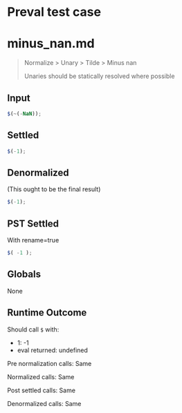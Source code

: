 # Preval test case

# minus_nan.md

> Normalize > Unary > Tilde > Minus nan
>
> Unaries should be statically resolved where possible

## Input

`````js filename=intro
$(~(-NaN));
`````


## Settled


`````js filename=intro
$(-1);
`````


## Denormalized
(This ought to be the final result)

`````js filename=intro
$(-1);
`````


## PST Settled
With rename=true

`````js filename=intro
$( -1 );
`````


## Globals


None


## Runtime Outcome


Should call `$` with:
 - 1: -1
 - eval returned: undefined

Pre normalization calls: Same

Normalized calls: Same

Post settled calls: Same

Denormalized calls: Same
